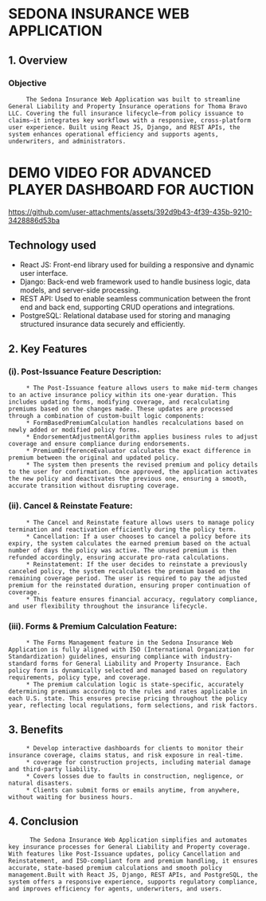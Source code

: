 # SEDONA INSURANCE WEB APPLICATION
## 1. Overview
### Objective
         The Sedona Insurance Web Application was built to streamline General Liability and Property Insurance operations for Thoma Bravo LLC. Covering the full insurance lifecycle—from policy issuance to claims—it integrates key workflows with a responsive, cross-platform user experience. Built using React JS, Django, and REST APIs, the system enhances operational efficiency and supports agents, underwriters, and administrators.
         
# DEMO VIDEO FOR ADVANCED PLAYER DASHBOARD FOR AUCTION
https://github.com/user-attachments/assets/392d9b43-4f39-435b-9210-3428886d53ba

## Technology used
  * React JS: Front-end library used for building a responsive and dynamic user interface.
  * Django: Back-end web framework used to handle business logic, data models, and server-side processing.
  * REST API: Used to enable seamless communication between the front end and back end, supporting CRUD operations and integrations.
  * PostgreSQL: Relational database used for storing and managing structured insurance data securely and efficiently.
## 2. Key Features

### (i). Post-Issuance Feature Description:
         * The Post-Issuance feature allows users to make mid-term changes to an active insurance policy within its one-year duration. This includes updating forms, modifying coverage, and recalculating premiums based on the changes made. These updates are processed through a combination of custom-built logic components:
         * FormBasedPremiumCalculation handles recalculations based on newly added or modified policy forms.
         * EndorsementAdjustmentAlgorithm applies business rules to adjust coverage and ensure compliance during endorsements.
         * PremiumDifferenceEvaluator calculates the exact difference in premium between the original and updated policy.
         * The system then presents the revised premium and policy details to the user for confirmation. Once approved, the application activates the new policy and deactivates the previous one, ensuring a smooth, accurate transition without disrupting coverage.
         
### (ii). Cancel & Reinstate Feature:
         * The Cancel and Reinstate feature allows users to manage policy termination and reactivation efficiently during the policy term.
         * Cancellation: If a user chooses to cancel a policy before its expiry, the system calculates the earned premium based on the actual number of days the policy was active. The unused premium is then refunded accordingly, ensuring accurate pro-rata calculations.
         * Reinstatement: If the user decides to reinstate a previously canceled policy, the system recalculates the premium based on the remaining coverage period. The user is required to pay the adjusted premium for the reinstated duration, ensuring proper continuation of coverage.
         * This feature ensures financial accuracy, regulatory compliance, and user flexibility throughout the insurance lifecycle.

### (iii). Forms & Premium Calculation Feature:
         * The Forms Management feature in the Sedona Insurance Web Application is fully aligned with ISO (International Organization for Standardization) guidelines, ensuring compliance with industry-standard forms for General Liability and Property Insurance. Each policy form is dynamically selected and managed based on regulatory requirements, policy type, and coverage.
         * The premium calculation logic is state-specific, accurately determining premiums according to the rules and rates applicable in each U.S. state. This ensures precise pricing throughout the policy year, reflecting local regulations, form selections, and risk factors.

## 3. Benefits
         * Develop interactive dashboards for clients to monitor their insurance coverage, claims status, and risk exposure in real-time.
         * coverage for construction projects, including material damage and third-party liability.
         * Covers losses due to faults in construction, negligence, or natural disasters.
         * Clients can submit forms or emails anytime, from anywhere, without waiting for business hours.
## 4. Conclusion
          The Sedona Insurance Web Application simplifies and automates key insurance processes for General Liability and Property coverage. With features like Post-Issuance updates, policy Cancellation and Reinstatement, and ISO-compliant form and premium handling, it ensures accurate, state-based premium calculations and smooth policy management.Built with React JS, Django, REST APIs, and PostgreSQL, the system offers a responsive experience, supports regulatory compliance, and improves efficiency for agents, underwriters, and users.
